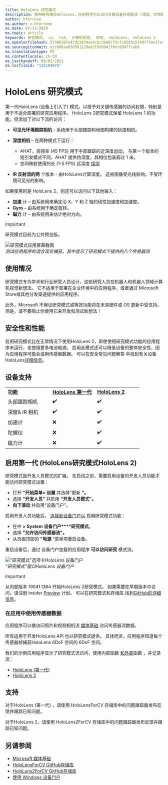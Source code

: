 ```yaml
---
title: HoloLens 研究模式
description: 使用研究模式HoloLens，应用程序可以访问关键设备传感器流 (深度、环境跟踪和 IR 反射率) 。
author: hferrone
ms.author: v-hferrone
ms.date: 07/31/2020
ms.topic: article
keywords: 研究模式， cv， rs4， 计算机视觉， 研究， HoloLens， HoloLens 2
ms.openlocfilehash: 57306307e4fd23870ae4cbcdb88773cfc858515f4d7ff0e27e26930bace54d65
ms.sourcegitcommit: a1c086aa83d381129e62f9d8942f0fc889ffcab0
ms.translationtype: MT
ms.contentlocale: zh-CN
ms.lasthandoff: 08/05/2021
ms.locfileid: "115193675"
---
```

# <a name="hololens-research-mode"></a>HoloLens 研究模式

第一代HoloLens (设备上引入了) 模式，以授予对关键传感器的访问权限，特别是用于不适合部署的研究应用程序。  HoloLens 2研究模式保留 HoloLens 1 的功能，但添加了对以下流的访问：

* **可见光环境跟踪相机** - 系统用于头部跟踪和地图构建的灰度相机。
* **深度相机** – 在两种模式下运行：  
    + AHAT，高频率 (45 FPS) 用于手部跟踪的近深度运动。 与第一个版本的短引发模式不同，AHAT 提供伪深度，其相位包装超过 1 米。 
    + 空间映射使用的长 (1-5 FPS) 远深度 [探测](../../design/spatial-mapping.md)

* **IR 反射流的两** 个版本 - 由HoloLens计算深度。 这些图像受光线影响，不受环境可见光的影响。

如果使用的是 HoloLens 2，则还可以访问以下其他输入：

* **加速** 计 – 由系统用来确定沿 X、Y 和 Z 轴的线性加速度和加速度。
* **Gyro** – 由系统用于确定旋转。
* **磁力** 计 – 由系统用来估计绝对方向。

> [!IMPORTANT]
> 研究模式目前为公共预览版。 

![研究模式应用屏幕截图](images/sensor-stream-viewer.jpg)<br>
*测试应用程序的混合现实捕获，其中显示了研究模式下提供的八个传感器流*

## <a name="usage"></a>使用情况

研究模式专为学术和行业研究人员设计，这些研究人员在机器人和机器人领域计算机视觉新想法。  它不适用于部署在企业环境中的应用程序，或者通过 Microsoft Store或其他分发渠道提供的应用程序。

此外，Microsoft 不保证研究模式或等效功能将在未来硬件或 OS 更新中受支持。 但是，请不要阻止你使用它来开发和测试新想法！

## <a name="security-and-performance"></a>安全性和性能

启用研究模式比在正常情况下使用HoloLens 2，即使使用研究模式功能的应用程序未运行，也使用更多电池电源。  启用此模式还可以降低设备的整体安全性，因为应用程序可能会滥用传感器数据。  可以在安全常见问题解答 中找到有关设备HoloLens[详细信息](/hololens/hololens-faq-security)。  

## <a name="device-support"></a>设备支持
<table>
    <colgroup>
    <col width="33%" />
    <col width="33%" />
    <col width="33%" /> </colgroup>
    <tr>
        <td><strong>功能</strong></td>
        <td><a href="/hololens/hololens1-hardware"><strong>HoloLens 第一代</strong></a></td>
        <td><a href="/hololens/hololens2-hardware"><strong>HoloLens 2</strong></a></td>
    </tr>
     <tr>
        <td>头部跟踪相机</td>
        <td>✔️</td>
        <td>✔️</td>
    </tr>
    <tr>
        <td>深度& IR 相机</td>
        <td>✔️</td>
        <td>✔️</td>
    </tr>
    <tr>
        <td>加速计</td>
        <td>❌</td>
        <td>✔️</td>
    </tr>
    <tr>
        <td>陀螺仪</td>
        <td>❌</td>
        <td>✔️</td>
    </tr>
    <tr>
        <td>磁力计</td>
        <td>❌</td>
        <td>✔️</td>
    </tr>
</table>

## <a name="enabling-research-mode-hololens-first-gen-and-hololens-2"></a>启用第一代 (HoloLens研究模式HoloLens 2) 

研究模式是开发人员模式的扩展。 在启动之前，需要启用设备的开发人员功能才能访问研究模式设置： 

* 打开 **"开始菜单> 设置** 并选择"更新 **"。**
* 选择 **"开发人员"** 并启用 **"开发人员模式"。**
* **向下滚动** 并启用“设备门户”。

启用开发人员功能后， [连接到设备门户以](/windows/uwp/debug-test-perf/device-portal-hololens) 启用研究模式功能：

* 在中 **> System 设备门户****研究模式**。
* 选择 **"允许访问传感器流"。**
* 从页面顶部的 **"电源** "菜单项重启设备。

重启设备后，通过 设备门户加载的应用程序 **可以访问研究** 模式流。

!["研究模式"选项卡HoloLens 设备门户](images/ResearchModeDevPortal.png)<br>
*"研究模式"窗口HoloLens 设备门户*

> [!IMPORTANT]
> 从内部版本 19041.1364 开始HoloLens 2研究模式。 如果需要在早期版本中访问，请注册 Insider [Preview](/hololens/hololens-insider) 计划。 可以在研究模式和存储库 找到[GitHub的详细信息](https://github.com/microsoft/HoloLens2ForCV)。

### <a name="using-sensor-data-in-your-apps"></a>在应用中使用传感器数据

应用程序可以像访问照片和视频相机流 [媒体基础](/windows/win32/medfound/microsoft-media-foundation-sdk) 访问传感器流数据。 

所有适用于开发HoloLens API 也以研究模式提供。 具体而言，应用程序知道每个传感器帧捕获HoloLens 6DoF 空间的 6DoF 空间。

我们的示例应用程序显示了研究模式流访问，使用内部函数 [和外部](/windows/mixed-reality/locatable-camera#locating-the-device-camera-in-the-world)函数 ，并记录流：
* [HoloLens (第一代) ](https://github.com/Microsoft/HoloLensForCV)
* [HoloLens 2](https://github.com/microsoft/HoloLens2ForCV)

## <a name="support"></a>支持

对于HoloLens (第一代) ，请使用 HoloLensForCV 存储库中的问题跟踪器发布反馈并跟踪已知问题。 [](https://github.com/Microsoft/HololensForCV/issues)

对于HoloLens 2，请使用 HoloLens2ForCV 存储库中的问题跟踪器发布反馈并跟踪已知问题。 [](https://github.com/microsoft/HoloLens2ForCV/issues)

## <a name="see-also"></a>另请参阅

* [Microsoft 媒体基础](/windows/win32/medfound/microsoft-media-foundation-sdk)
* [HoloLensForCV GitHub存储库](https://github.com/Microsoft/HoloLensForCV)
* [HoloLens2ForCV GitHub存储库](https://github.com/microsoft/HoloLens2ForCV)
* [使用 Windows 设备门户](using-the-windows-device-portal.md)